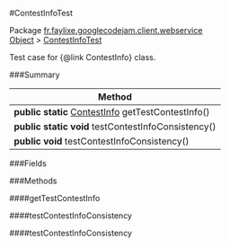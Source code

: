 #ContestInfoTest

Package [fr.faylixe.googlecodejam.client.webservice](https://github.com/Faylixe/googlecodejam-client/blob/master/fr/faylixe/googlecodejam/client/webservice)<br>
[Object]() > [ContestInfoTest]()

Test case for {@link ContestInfo} class.

###Summary


| Method |
| --- |
| **public static** [ContestInfo]() getTestContestInfo() |
| **public static** **void** testContestInfoConsistency() |
| **public** **void** testContestInfoConsistency() |

###Fields


###Methods

####getTestContestInfo


####testContestInfoConsistency


####testContestInfoConsistency


